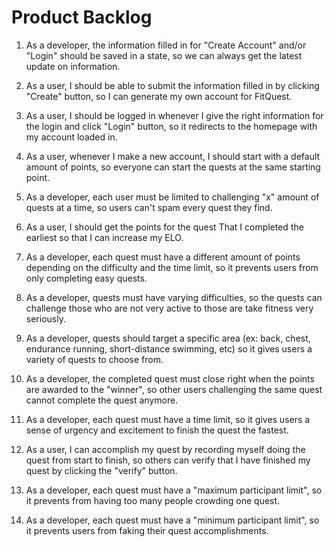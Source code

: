 # Product Backlog

1. As a developer, the information filled in for "Create Account" and/or "Login"
should be saved in a state, so we can always get the latest update on information.

2. As a user, I should be able to submit the information filled in by clicking
"Create" button, so I can generate my own account for FitQuest.

3. As a user, I should be logged in whenever I give the right information for
the login and click "Login" button, so it redirects to the homepage with my account
loaded in.

4. As a user, whenever I make a new account, I should start with a default
amount of points, so everyone can start the quests at the same starting point.

5. As a developer, each user must be limited to challenging "x" amount of quests at 
a time, so users can't spam every quest they find.

6. As a user, I should get the points for the quest That I completed the earliest so that
I can increase my ELO.

7. As a developer, each quest must have a different amount of points depending on the 
difficulty and the time limit, so it prevents users from only completing easy quests.

8. As a developer, quests must have varying difficulties, so the quests can challenge
those who are not very active to those are take fitness very seriously.

9. As a developer, quests should target a specific area (ex: back, chest, endurance running, 
short-distance swimming, etc) so it gives users a variety of quests to choose from.

10. As a developer, the completed quest must close right when the points are awarded to
the "winner", so other users challenging the same quest cannot complete the quest anymore.

11. As a developer, each quest must have a time limit, so it gives users a sense of urgency 
and excitement to finish the quest the fastest.

12. As a user, I can accomplish my quest by recording myself doing the quest from 
start to finish, so others can verify that I have finished my quest by clicking the "verify" button.

13. As a developer, each quest must have a "maximum participant limit", so it prevents from 
having too many people crowding one quest.

14. As a developer, each quest must have a "minimum participant limit", so it prevents users
from faking their quest accomplishments.